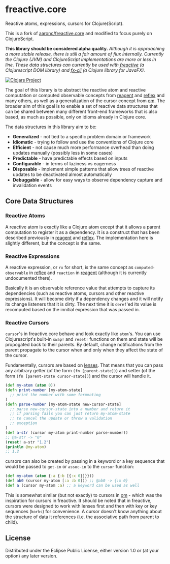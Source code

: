 # freactive.core

Reactive atoms, expressions, cursors for Clojure(Script).

This is a fork of [aaronc/freactive.core](https://github.com/aaronc/freactive.core) and modified to focus purely on ClojureScript.

**This library should be considered alpha quality.** *Although it is approaching a more stable release, there is still a fair amount of flux internally. Currently the Clojure (JVM) and ClojureScript implementations are more or less in line. These data structures can currently be used with [freactive](https://github.com/aaronc/freactive) (a Clojurescript DOM library) and [fx-clj](https://github.com/aaronc/fx-clj) (a Clojure library for JavaFX).*

[![Clojars Project](https://clojars.org/io.axrs/freactive.core/latest-version.svg)](https://clojars.org/io.axrs/freactive.core)

The goal of this library is to abstract the reactive atom and reactive computation
or computed observable concepts from [reagent][reagent] and [reflex][reflex] and many others, as
well as a generalization of the cursor concept from [om][om]. The broader aim of this
goal is to enable a set of reactive data structures that can be shared between many
different front-end frameworks that is also based, as much as possible, only on idioms
already in Clojure core.

The data structures in this library aim to be:
* **Generalized** - not tied to a specific problem domain or framework
* **Idiomatic** - trying to follow and use the conventions of Clojure core
* **Efficient** - not cause much more performance overhead than doing updates manually (possibly less in some cases)
* **Predictable** - have predictable effects based on inputs
* **Configurable** - in terms of laziness vs eagerness
* **Disposable** - implement simple patterns that allow trees of reactive updates to be deactivated almost automatically
* **Debuggable** - allow for easy ways to observe dependency capture and invalidation events

## Core Data Structures

### Reactive Atoms

A reactive atom is exactly like a Clojure atom except that it allows a parent computation to register it as a dependency. It is a construct that has been described previously in [reagent][reagent] and [reflex][reflex]. The implementation here is slightly different, but the concept is the same.

### Reactive Expressions

A reactive expression, or `rx` for short, is the same concept as `computed-observable` in [reflex][reflex] and `reaction` in [reagent][reagent] (although it is currently undocumented there).

Basically it is an observable reference value that attempts to capture its dependencies (such as reactive atoms, cursors and other reactive expressions). It will become dirty if a dependency changes and it will notify its change listeners that it is dirty. The next time it is `deref`'ed its value is recomputed based on the innitial expression that was passed in.

### Reactive Cursors

`cursor`'s in freactive.core behave and look exactly like `atom`'s. You can use Clojurescript's built-in `swap!` and `reset!` functions on them and state will be propogated back to their parents. By default, change notifications from the parent propagate to the cursor when and only when they affect the state of the cursor.

Fundamentally, cursors are based on [lenses](https://speakerdeck.com/markhibberd/lens-from-the-ground-up-in-clojure). That means that you can pass any arbitrary getter (of the form `(fn [parent-state])`) and setter (of the form `(fn [parent-state cursor-state])`) and the cursor will handle it.

```clojure
(def my-atom (atom 0))
(defn print-number [my-atom-state]
  ;; print the number with some formmating
)
(defn parse-number [my-atom-state new-cursor-state]
  ;; parse new-cursor-state into a number and return it
  ;; if parsing fails you can just return my-atom-state
  ;; to cancel the update or throw a validation
  ;; exception
)
(def a-str (cursor my-atom print-number parse-number))
;; @a-str -> "0"
(reset! a-str "1.2")
(println @my-atom)
;; 1.2
```

cursors can also be created by passing in a keyword or a key sequence that would be passed to `get-in` or `assoc-in` to the `cursor` function:

```clojure
(def my-atom (atom {:a {:b [{:x 0}]}}))
(def ab0 (cursor my-atom [:a :b 0])) ;; @ab0 -> {:x 0}
(def a (cursor my-atom :a) ;; a keyword can be used as well
```

This is somewhat similar (but not exactly) to cursors in [om][om] - which was the inspiration for cursors in freactive. It should be noted that in freactive, cursors were designed to work with lenses first and then with key or key sequences (`korks`) for convenience. A cursor doesn't know anything about the structure of data it references (i.e. the associative path from parent to child).

## License

Distributed under the Eclipse Public License, either version 1.0 or (at your option) any later version.

[reagent]: https://github.com/reagent-project/reagent
[om]: https://github.com/swannodette/om
[reflex]: https://github.com/lynaghk/reflex
